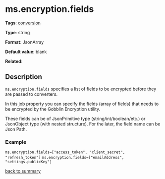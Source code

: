 # ms.encryption.fields

**Tags**: 
[conversion](categories.md#conversion-properties)

**Type**: string

**Format**: JsonArray

**Default value**: blank

**Related**:

## Description

`ms.encryption.fields` specifies a list of fields to be encrypted before
they are passed to converters. 

In this job property you can specify the fields (array of fields) 
that needs to be encrypted by the Gobblin Encryption utility.

These fields can be of JsonPrimitive type (string/int/boolean/etc.) or 
JsonObject type (with nested structure). For the later, the field 
name can be Json Path.

### Example

`ms.encryption.fields=["access_token", "client_secret", "refresh_token"]`
`ms.encryption.fields=["emailAddress", "settings.publicKey"]`

[back to summary](summary.md#msencryptionfields)

